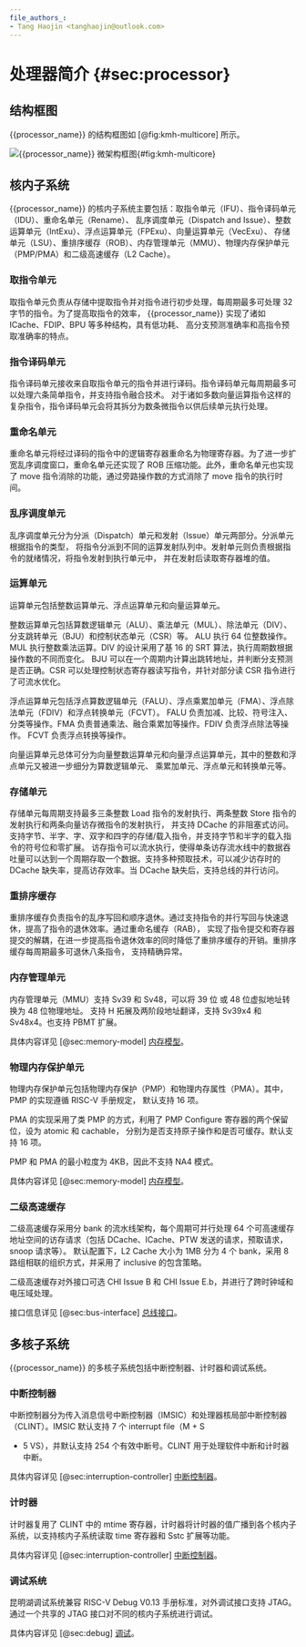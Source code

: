 ```yaml
---
file_authors_:
- Tang Haojin <tanghaojin@outlook.com>
---
```


# 处理器简介 {#sec:processor}

## 结构框图

{{processor_name}} 的结构框图如 [@fig:kmh-multicore] 所示。

![{{processor_name}} 微架构框图](figs/kmh-multicore.svg){#fig:kmh-multicore}

## 核内子系统

{{processor_name}} 的核内子系统主要包括：取指令单元（IFU）、指令译码单元（IDU）、重命名单元（Rename）、
乱序调度单元（Dispatch and Issue）、整数运算单元（IntExu）、浮点运算单元（FPExu）、向量运算单元（VecExu）、
存储单元（LSU）、重排序缓存（ROB）、内存管理单元（MMU）、物理内存保护单元（PMP/PMA）和二级高速缓存（L2 Cache）。

### 取指令单元

取指令单元负责从存储中提取指令并对指令进行初步处理，每周期最多可处理 32 字节的指令。为了提高取指令的效率， {{processor_name}} 实现了诸如
ICache、FDIP、BPU 等多种结构，具有低功耗、 高分支预测准确率和高指令预取准确率的特点。

### 指令译码单元

指令译码单元接收来自取指令单元的指令并进行译码。指令译码单元每周期最多可以处理六条简单指令，并支持指令融合技术。
对于诸如多数向量运算指令这样的复杂指令，指令译码单元会将其拆分为数条微指令以供后续单元执行处理。

### 重命名单元

重命名单元将经过译码的指令中的逻辑寄存器重命名为物理寄存器。为了进一步扩宽乱序调度窗口，重命名单元还实现了 ROB 压缩功能。此外，重命名单元也实现了 move
指令消除的功能，通过旁路操作数的方式消除了 move 指令的执行时间。

### 乱序调度单元

乱序调度单元分为分派（Dispatch）单元和发射（Issue）单元两部分。分派单元根据指令的类型，
将指令分派到不同的运算发射队列中。发射单元则负责根据指令的就绪情况，将指令发射到执行单元中， 并在发射后读取寄存器堆的值。

### 运算单元

运算单元包括整数运算单元、浮点运算单元和向量运算单元。

整数运算单元包括算数逻辑单元（ALU）、乘法单元（MUL）、除法单元（DIV）、分支跳转单元（BJU）和控制状态单元（CSR）等。 ALU 执行 64
位整数操作。MUL 执行整数乘法运算。DIV 的设计采用了基 16 的 SRT 算法，执行周期数根据操作数的不同而变化。 BJU
可以在一个周期内计算出跳转地址，并判断分支预测是否正确。CSR 可以处理控制状态寄存器读写指令，并针对部分读 CSR 指令进行了可流水优化。

浮点运算单元包括浮点算数逻辑单元（FALU）、浮点乘累加单元（FMA）、浮点除法单元（FDIV）和浮点转换单元（FCVT）。 FALU
负责加减、比较、符号注入、分类等操作。FMA 负责普通乘法、融合乘累加等操作。FDIV 负责浮点除法等操作。 FCVT 负责浮点转换等操作。

向量运算单元总体可分为向量整数运算单元和向量浮点运算单元，其中的整数和浮点单元又被进一步细分为算数逻辑单元、 乘累加单元、浮点单元和转换单元等。

### 存储单元

存储单元每周期支持最多三条整数 Load 指令的发射执行、两条整数 Store 指令的发射执行和两条向量访存微指令的发射执行， 并支持 DCache
的非阻塞式访问。支持字节、半字、字、双字和四字的存储/载入指令，并支持字节和半字的载入指令的符号位和零扩展。
访存指令可以流水执行，使得单条访存流水线中的数据吞吐量可以达到一个周期存取一个数据。支持多种预取技术，可以减少访存时的 DCache 缺失率，提高访存效率。当
DCache 缺失后，支持总线的并行访问。

### 重排序缓存

重排序缓存负责指令的乱序写回和顺序退休。通过支持指令的并行写回与快速退休，提高了指令的退休效率。通过重命名缓存（RAB），
实现了指令提交和寄存器提交的解耦，在进一步提高指令退休效率的同时降低了重排序缓存的开销。重排序缓存每周期最多可退休八条指令， 支持精确异常。

### 内存管理单元

内存管理单元（MMU）支持 Sv39 和 Sv48，可以将 39 位 或 48 位虚拟地址转换为 48 位物理地址。 支持 H 拓展及两阶段地址翻译，支持
Sv39x4 和 Sv48x4。也支持 PBMT 扩展。

具体内容详见 [@sec:memory-model] [内存模型](memory-model.md)。

### 物理内存保护单元

物理内存保护单元包括物理内存保护（PMP）和物理内存属性（PMA）。其中，PMP 的实现遵循 RISC-V 手册规定， 默认支持 16 项。

PMA 的实现采用了类 PMP 的方式，利用了 PMP Configure 寄存器的两个保留位，设为 atomic 和 cachable，
分别为是否支持原子操作和是否可缓存。默认支持 16 项。

PMP 和 PMA 的最小粒度为 4KB，因此不支持 NA4 模式。

具体内容详见 [@sec:memory-model] [内存模型](memory-model.md)。

### 二级高速缓存

二级高速缓存采用分 bank 的流水线架构，每个周期可并行处理 64 个可高速缓存地址空间的访存请求（包括 DCache、ICache、PTW
发送的请求，预取请求，snoop 请求等）。 默认配置下，L2 Cache 大小为 1MB 分为 4 个 bank，采用 8 路组相联的组织方式，并采用了
inclusive 的包含策略。

二级高速缓存对外接口可选 CHI Issue B 和 CHI Issue E.b，并进行了跨时钟域和电压域处理。

接口信息详见 [@sec:bus-interface] [总线接口](bus-interface.md)。

## 多核子系统

{{processor_name}} 的多核子系统包括中断控制器、计时器和调试系统。

### 中断控制器

中断控制器分为传入消息信号中断控制器（IMSIC）和处理器核局部中断控制器（CLINT）。IMSIC 默认支持 7 个 interrupt file（M + S
+ 5 VS），并默认支持 254 个有效中断号。CLINT 用于处理软件中断和计时器中断。

具体内容详见 [@sec:interruption-controller] [中断控制器](interruption-controller.md)。

### 计时器

计时器复用了 CLINT 中的 mtime 寄存器，计时器将计时器的值广播到各个核内子系统，以支持核内子系统读取 time 寄存器和 Sstc 扩展等功能。

具体内容详见 [@sec:interruption-controller] [中断控制器](interruption-controller.md)。

### 调试系统

昆明湖调试系统兼容 RISC-V Debug V0.13 手册标准，对外调试接口支持 JTAG。通过一个共享的 JTAG 接口对不同的核内子系统进行调试。

具体内容详见 [@sec:debug] [调试](debug.md)。
